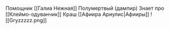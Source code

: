 Помощник  [[Галиа Нежная]]
Полумертвый (дампир)
Знает про [[Клеймо-одуванчик]]
Краш [[Афиира Ариулис|Афииры]]
![[Gryzzzzz.png]]
